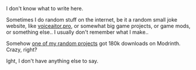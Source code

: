 I don't know what to write here.

Sometimes I do random stuff on the internet, be it a random small joke website, like [voiceaitor.pro](https://voiceaitor.pro), or somewhat big game projects, or game mods, or something else.. I usually don't remember what I make..

Somehow [one of my random projects](https://modrinth.com/mod/skip-backup-screen) got 180k downloads on Modrinth. Crazy, right? 

Ight, I don't have anything else to say. 
